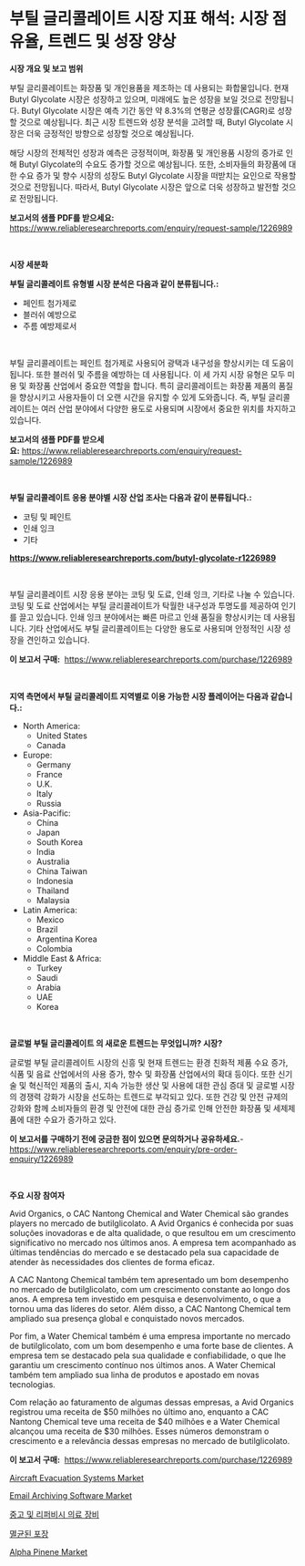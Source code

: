 <p><h1>부틸 글리콜레이트 시장 지표 해석: 시장 점유율, 트렌드 및 성장 양상</h1></p><p><strong>시장 개요 및 보고 범위</strong></p>
<p><p>부틸 글리콜레이트는 화장품 및 개인용품을 제조하는 데 사용되는 화합물입니다. 현재 Butyl Glycolate 시장은 성장하고 있으며, 미래에도 높은 성장을 보일 것으로 전망됩니다. Butyl Glycolate 시장은 예측 기간 동안 약 8.3%의 연평균 성장률(CAGR)로 성장할 것으로 예상됩니다. 최근 시장 트렌드와 성장 분석을 고려할 때, Butyl Glycolate 시장은 더욱 긍정적인 방향으로 성장할 것으로 예상됩니다.</p><p>해당 시장의 전체적인 성장과 예측은 긍정적이며, 화장품 및 개인용품 시장의 증가로 인해 Butyl Glycolate의 수요도 증가할 것으로 예상됩니다. 또한, 소비자들의 화장품에 대한 수요 증가 및 향수 시장의 성장도 Butyl Glycolate 시장을 떠받치는 요인으로 작용할 것으로 전망됩니다. 따라서, Butyl Glycolate 시장은 앞으로 더욱 성장하고 발전할 것으로 전망됩니다.</p></p>
<p><strong>보고서의 샘플 PDF를 받으세요:</strong> <a href="https://www.reliableresearchreports.com/enquiry/request-sample/1226989">https://www.reliableresearchreports.com/enquiry/request-sample/1226989</a></p>
<p>&nbsp;</p>
<p><strong>시장 세분화</strong></p>
<p><strong>부틸 글리콜레이트 유형별 시장 분석은 다음과 같이 분류됩니다.:</strong></p>
<p><ul><li>페인트 첨가제로</li><li>블러쉬 예방으로</li><li>주름 예방제로서</li></ul></p>
<p>&nbsp;</p>
<p><p>부틸 글리콜레이트는 페인트 첨가제로 사용되어 광택과 내구성을 향상시키는 데 도움이 됩니다. 또한 블러쉬 및 주름을 예방하는 데 사용됩니다. 이 세 가지 시장 유형은 모두 미용 및 화장품 산업에서 중요한 역할을 합니다. 특히 글리콜레이트는 화장품 제품의 품질을 향상시키고 사용자들이 더 오랜 시간을 유지할 수 있게 도와줍니다. 즉, 부틸 글리콜레이트는 여러 산업 분야에서 다양한 용도로 사용되며 시장에서 중요한 위치를 차지하고 있습니다.</p></p>
<p><strong>보고서의 샘플 PDF를 받으세요:</strong>&nbsp;<a href="https://www.reliableresearchreports.com/enquiry/request-sample/1226989">https://www.reliableresearchreports.com/enquiry/request-sample/1226989</a></p>
<p>&nbsp;</p>
<p><strong> 부틸 글리콜레이트 응용 분야별 시장 산업 조사는 다음과 같이 분류됩니다.:</strong></p>
<p><ul><li>코팅 및 페인트</li><li>인쇄 잉크</li><li>기타</li></ul></p>
<p><strong><a href="https://www.reliableresearchreports.com/butyl-glycolate-r1226989">https://www.reliableresearchreports.com/butyl-glycolate-r1226989</a></strong></p>
<p>&nbsp;</p>
<p><p>부틸 글리콜레이트 시장 응용 분야는 코팅 및 도료, 인쇄 잉크, 기타로 나눌 수 있습니다. 코팅 및 도료 산업에서는 부틸 글리콜레이트가 탁월한 내구성과 투명도를 제공하여 인기를 끌고 있습니다. 인쇄 잉크 분야에서는 빠른 마르고 인쇄 품질을 향상시키는 데 사용됩니다. 기타 산업에서도 부틸 글리콜레이트는 다양한 용도로 사용되며 안정적인 시장 성장을 견인하고 있습니다.</p></p>
<p><strong>이 보고서 구매:</strong>&nbsp; <a href="https://www.reliableresearchreports.com/purchase/1226989">https://www.reliableresearchreports.com/purchase/1226989</a></p>
<p>&nbsp;</p>
<p><strong>지역 측면에서 부틸 글리콜레이트 지역별로 이용 가능한 시장 플레이어는 다음과 같습니다.:</strong></p>
<p><ul>
    <li>
        North America:
        <ul>
            <li>United States</li>
            <li>Canada</li>
        </ul>
    </li>
    <li>
        Europe:
        <ul>
            <li>Germany</li>
            <li>France</li>
            <li>U.K.</li>
            <li>Italy</li>
            <li>Russia</li>
        </ul>
    </li>
    <li>
        Asia-Pacific:
        <ul>
            <li>China</li>
            <li>Japan</li>
            <li>South Korea</li>
            <li>India</li>
            <li>Australia</li>
            <li>China Taiwan</li>
            <li>Indonesia</li>
            <li>Thailand</li>
            <li>Malaysia</li>
        </ul>
    </li>
    <li>
        Latin America:
        <ul>
            <li>Mexico</li>
            <li>Brazil</li>
            <li>Argentina Korea</li>
            <li>Colombia</li>
        </ul>
    </li>
    <li>
        Middle East & Africa:
        <ul>
            <li>Turkey</li>
            <li>Saudi</li>
            <li>Arabia</li>
            <li>UAE</li>
            <li>Korea</li>
        </ul>
    </li>
    </ul></p>
<p>&nbsp;</p>
<p><strong>글로벌 부틸 글리콜레이트 의 새로운 트렌드는 무엇입니까? 시장?</strong></p>
<p><p>글로벌 부틸 글리콜레이트 시장의 신흥 및 현재 트렌드는 환경 친화적 제품 수요 증가, 식품 및 음료 산업에서의 사용 증가, 향수 및 화장품 산업에서의 확대 등이다. 또한 신기술 및 혁신적인 제품의 출시, 지속 가능한 생산 및 사용에 대한 관심 증대 및 글로벌 시장의 경쟁력 강화가 시장을 선도하는 트렌드로 부각되고 있다. 또한 건강 및 안전 규제의 강화와 함께 소비자들의 환경 및 안전에 대한 관심 증가로 인해 안전한 화장품 및 세제제품에 대한 수요가 증가하고 있다.</p></p>
<p><strong>이 보고서를 구매하기 전에 궁금한 점이 있으면 문의하거나 공유하세요.</strong>- <a href="https://www.reliableresearchreports.com/enquiry/pre-order-enquiry/1226989">https://www.reliableresearchreports.com/enquiry/pre-order-enquiry/1226989</a></p>
<p>&nbsp;</p>
<p><strong>주요 시장 참여자</strong></p>
<p><p>Avid Organics, o CAC Nantong Chemical and Water Chemical são grandes players no mercado de butilglicolato. A Avid Organics é conhecida por suas soluções inovadoras e de alta qualidade, o que resultou em um crescimento significativo no mercado nos últimos anos. A empresa tem acompanhado as últimas tendências do mercado e se destacado pela sua capacidade de atender às necessidades dos clientes de forma eficaz.</p><p>A CAC Nantong Chemical também tem apresentado um bom desempenho no mercado de butilglicolato, com um crescimento constante ao longo dos anos. A empresa tem investido em pesquisa e desenvolvimento, o que a tornou uma das líderes do setor. Além disso, a CAC Nantong Chemical tem ampliado sua presença global e conquistado novos mercados.</p><p>Por fim, a Water Chemical também é uma empresa importante no mercado de butilglicolato, com um bom desempenho e uma forte base de clientes. A empresa tem se destacado pela sua qualidade e confiabilidade, o que lhe garantiu um crescimento contínuo nos últimos anos. A Water Chemical também tem ampliado sua linha de produtos e apostado em novas tecnologias.</p><p>Com relação ao faturamento de algumas dessas empresas, a Avid Organics registrou uma receita de $50 milhões no último ano, enquanto a CAC Nantong Chemical teve uma receita de $40 milhões e a Water Chemical alcançou uma receita de $30 milhões. Esses números demonstram o crescimento e a relevância dessas empresas no mercado de butilglicolato.</p></p>
<p><strong>이 보고서 구매:</strong>&nbsp;&nbsp;<a href="https://www.reliableresearchreports.com/purchase/1226989">https://www.reliableresearchreports.com/purchase/1226989</a></p>
<p><p><a href="https://woozy-pyroraptor-a1f.notion.site/Aircraft-Evacuation-Systems-Market-Report-Reveals-the-Latest-Trends-And-Growth-Opportunities-of-this-ea6fbcef50734ac4b437c9a4781c4c6e">Aircraft Evacuation Systems Market</a></p><p><a href="https://www.linkedin.com/pulse/email-archiving-software-market-insight-trends-growth-forecasted-us7bf?trackingId=PBKW9CYHh8w0WS0tJpqAHA%3D%3D">Email Archiving Software Market</a></p><p><a href="https://github.com/hxzi07639916/Market-Research-Report-List-1/blob/main/377670727418.md">중고 및 리퍼비시 의료 장비</a></p><p><a href="https://github.com/Hubertstyenger6685/Market-Research-Report-List-1/blob/main/360059627419.md">멸균된 포장</a></p><p><a href="https://issuu.com/reportprime-2/docs/alpha-pinene-market-size-2030.pptx">Alpha Pinene Market</a></p></p>